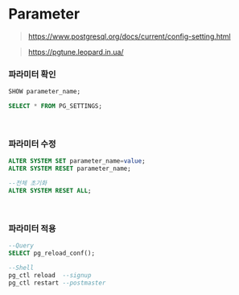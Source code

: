 Parameter
===
>https://www.postgresql.org/docs/current/config-setting.html

>https://pgtune.leopard.in.ua/

### 파라미터 확인
```sql
SHOW parameter_name;

SELECT * FROM PG_SETTINGS;
```

<br>

### 파라미터 수정
```sql
ALTER SYSTEM SET parameter_name=value;
ALTER SYSTEM RESET parameter_name;

--전체 초기화
ALTER SYSTEM RESET ALL;
```

<br>

### 파라미터 적용
```sql
--Query
SELECT pg_reload_conf();

--Shell
pg_ctl reload  --signup
pg_ctl restart --postmaster
```

<br>

